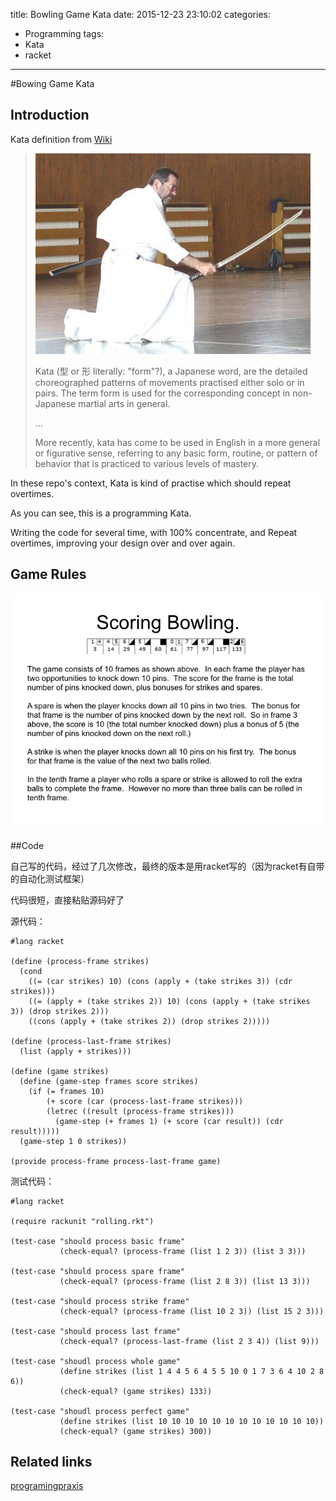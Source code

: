 title: Bowling Game Kata
date: 2015-12-23 23:10:02
categories:
- Programming
tags:
- Kata
- racket
---

#Bowing Game Kata

## Introduction

Kata definition from [Wiki](https://en.wikipedia.org/wiki/Kata)

> ![Solo training of kata](https://raw.githubusercontent.com/carwestsam/rollingBallKata/master/rolling_pic/440px-Iaido2.jpg)
>
> Kata (型 or 形 literally: "form"?), a Japanese word, are the detailed
> choreographed patterns of movements practised either solo or in pairs. The
> term form is used for the corresponding concept in non-Japanese martial arts
> in general.
>
> ...
>
> More recently, kata has come to be used in English in a more general or
> figurative sense, referring to any basic form, routine, or pattern of behavior
> that is practiced to various levels of mastery.

In these repo's context, Kata is kind of practise which should repeat overtimes.

As you can see, this is a programming Kata.

Writing the code for several time, with 100% concentrate, and Repeat overtimes,
improving your design over and over again. 

## Game Rules

![Bowing](https://raw.githubusercontent.com/carwestsam/rollingBallKata/master/rolling_pic/rolling_pic.002.jpg)


##Code

自己写的代码，经过了几次修改，最终的版本是用racket写的（因为racket有自带的自动化测试框架）

代码很短，直接粘贴源码好了

源代码：

```racket
#lang racket

(define (process-frame strikes)
  (cond
    ((= (car strikes) 10) (cons (apply + (take strikes 3)) (cdr strikes)))
    ((= (apply + (take strikes 2)) 10) (cons (apply + (take strikes 3)) (drop strikes 2)))
    ((cons (apply + (take strikes 2)) (drop strikes 2)))))

(define (process-last-frame strikes)
  (list (apply + strikes)))

(define (game strikes)
  (define (game-step frames score strikes)
    (if (= frames 10)
        (+ score (car (process-last-frame strikes)))
        (letrec ((result (process-frame strikes)))
          (game-step (+ frames 1) (+ score (car result)) (cdr result)))))
  (game-step 1 0 strikes))

(provide process-frame process-last-frame game)
```

测试代码：

```racket
#lang racket

(require rackunit "rolling.rkt")

(test-case "should process basic frame"
           (check-equal? (process-frame (list 1 2 3)) (list 3 3)))

(test-case "should process spare frame"
           (check-equal? (process-frame (list 2 8 3)) (list 13 3)))

(test-case "should process strike frame"
           (check-equal? (process-frame (list 10 2 3)) (list 15 2 3)))

(test-case "should process last frame"
           (check-equal? (process-last-frame (list 2 3 4)) (list 9)))

(test-case "shoudl process whole game"
           (define strikes (list 1 4 4 5 6 4 5 5 10 0 1 7 3 6 4 10 2 8 6))
           (check-equal? (game strikes) 133))

(test-case "shoudl process perfect game"
           (define strikes (list 10 10 10 10 10 10 10 10 10 10 10 10))
           (check-equal? (game strikes) 300))
```

## Related links

[programingpraxis](http://programmingpraxis.com/2009/08/11/uncle-bobs-bowling-game-kata/)
